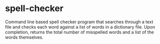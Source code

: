 # spell-checker
Command line based spell checker program that searches through a text file and checks each word against a list of words in a dictionary file. Upon completion, returns the total number of misspelled words and a list of the words themselves.
